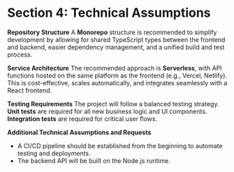 # Section 4: Technical Assumptions

**Repository Structure**
A **Monorepo** structure is recommended to simplify development by allowing for shared TypeScript types between the frontend and backend, easier dependency management, and a unified build and test process.

**Service Architecture**
The recommended approach is **Serverless**, with API functions hosted on the same platform as the frontend (e.g., Vercel, Netlify). This is cost-effective, scales automatically, and integrates seamlessly with a React frontend.

**Testing Requirements**
The project will follow a balanced testing strategy. **Unit tests** are required for all new business logic and UI components. **Integration tests** are required for critical user flows.

**Additional Technical Assumptions and Requests**

- A CI/CD pipeline should be established from the beginning to automate testing and deployments.
- The backend API will be built on the Node.js runtime.
